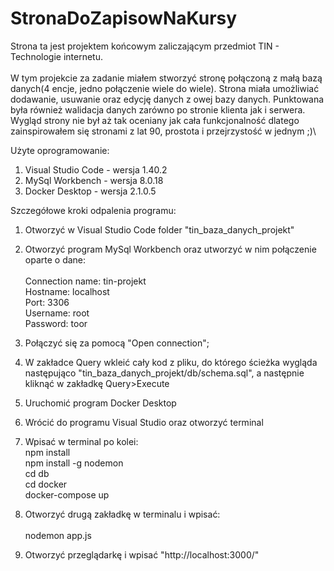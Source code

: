 # StronaDoZapisowNaKursy 

Strona ta jest projektem końcowym zaliczającym przedmiot TIN - Technologie internetu.\
\
W tym projekcie za zadanie miałem stworzyć stronę połączoną z małą bazą danych(4 encje, jedno połączenie wiele do wiele). Strona miała umożliwiać dodawanie, usuwanie oraz edycję danych z owej bazy danych. Punktowana była również walidacja danych zarówno po stronie klienta jak i serwera. Wygląd strony nie był aż tak oceniany jak cała funkcjonalność dlatego zainspirowałem się stronami z lat 90, prostota i przejrzystość w jednym ;)\


Użyte oprogramowanie:
1. Visual Studio Code - wersja 1.40.2
2. MySql Workbench - wersja 8.0.18
3. Docker Desktop - wersja 2.1.0.5

Szczegółowe kroki odpalenia programu:
1. Otworzyć w Visual Studio Code folder "tin_baza_danych_projekt"
2. Otworzyć program MySql Workbench oraz utworzyć w nim połączenie oparte o dane:\
\
Connection name: tin-projekt\
Hostname: localhost\
Port: 3306\
Username: root\
Password: toor

3. Połączyć się za pomocą "Open connection";
4. W zakładce Query wkleić cały kod z pliku, do którego ścieżka wygląda następująco "tin_baza_danych_projekt/db/schema.sql", a następnie kliknąć w zakładkę Query>Execute
5. Uruchomić program Docker Desktop
6. Wrócić do programu Visual Studio oraz otworzyć terminal
7. Wpisać w terminal po kolei:\
npm install\
npm install -g nodemon\
cd db\
cd docker\
docker-compose up
8. Otworzyć drugą zakładkę w terminalu i wpisać:\
\
nodemon app.js
9. Otworzyć przeglądarkę i wpisać "http://localhost:3000/"
